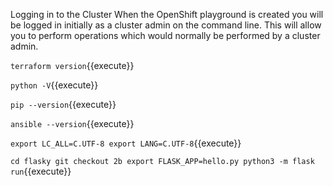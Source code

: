 Logging in to the Cluster
When the OpenShift playground is created you will be logged in initially as a cluster admin on the command line. This will allow you to perform operations which would normally be performed by a cluster admin.


`terraform version`{{execute}}


`python -V`{{execute}}


`pip --version`{{execute}}

`ansible --version`{{execute}}


`export LC_ALL=C.UTF-8
export LANG=C.UTF-8`{{execute}}
    
    
`cd flasky
git checkout 2b
export FLASK_APP=hello.py
python3 -m flask run`{{execute}}